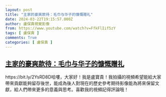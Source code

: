 ```yaml
---
layout: post
title: "主家的豪爽款待：毛巾与华子的慷慨赠礼"
date: 2024-03-22T19:15:57.000Z
author: 盧保貴視覺影像
from: https://www.youtube.com/watch?v=FfkFlIif5zY
tags: [ 盧保貴 ]
comments: True
categories: [ 盧保貴 ]
---
```

<!--1711134957000-->
[主家的豪爽款待：毛巾与华子的慷慨赠礼](https://www.youtube.com/watch?v=FfkFlIif5zY)
------

<div>
https://bit.ly/2YsRD8D哈嘍，大家好！我是盧寶貴！我拍攝的視頻希望能給大家帶來貢獻能夠留存後世，能成為後人對現在的歷史參考期待影像能為將來保留文獻，給人們帶來更多的意義與思考。喜歡我的視頻記得評論哦！
</div>
